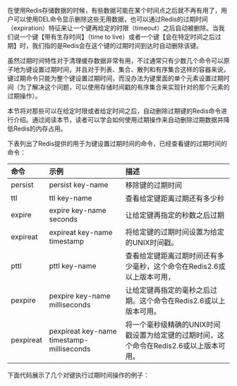 在使用Redis存储数据的时候，有些数据可能在某个时间点之后就不再有用了，用户可以使用DEL命令显示删除这些无用数据，也可以通过Redis的过期时间（expiration）特征来让一个键再给定的时限（timeout）之后自动被删除。当我们说一个键【带有生存时间】（time to live）或者一个键【会在特定时间之后过期】时，我们指的是Redis会在这个键的过期时间到达时自动删除该键。

虽然过期时间特性对于清理缓存数据非常有用，不过通常只有少数几个命令可以原子地为键设置过期时间，并且对于列表、集合、散列和有序集合这样的容器来说，键过期命令只能为整个键设置过期时间，而没办法为键里面的单个元素设置过期时间（为了解决这个问题，可以使用存储时间戳的有序集合来实现针对的那个元素的过期操作）。

本节将对那些可以在给定时限或者给定时间之后，自动删除过期键的Redis命令进行介绍。通过阅读本节，读者可以学会如何使用过期操作来自动删除过期数据并降低Redis的内存占用。

下表列出了Redis提供的用于为键设置过期时间的命令，已经查看键的过期时间的命令：

| 命令 | 示例 | 描述 |
| :--- | :--- | :--- |
| persist | persist key-name | 移除键的过期时间 |
| ttl | ttl key-name | 查看给定键距离过期还有多少秒 |
| expire | expire key-name seconds | 让给定键再指定的秒数之后过期 |
| expireat | expireat key-name timestamp | 将给定键的过期时间设置为给定的UNIX时间戳。 |
| pttl | pttl key-name | 查看给定键距离过期时间还有多少毫秒，这个命令在Redis2.6或以上版本可用， |
| pexpire | pexpire key-name milliseconds | 让给定键再指定的毫秒之后过期。这个命令在Redis2.6或以上版本可用。 |
| pexpireat | pexpireat key-name timestamp-milliseconds | 将一个毫秒级精确的UNIX时间戳设置为给定键的过期时间，这个命令在Redis2.6或以上版本可用。 |

下面代码展示了几个对键执行过期时间操作的例子：

```

```


